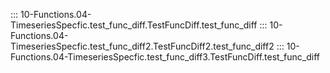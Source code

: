 ::: 10-Functions.04-TimeseriesSpecfic.test_func_diff.TestFuncDiff.test_func_diff
::: 10-Functions.04-TimeseriesSpecfic.test_func_diff2.TestFuncDiff2.test_func_diff2
::: 10-Functions.04-TimeseriesSpecfic.test_func_diff3.TestFuncDiff.test_func_diff
